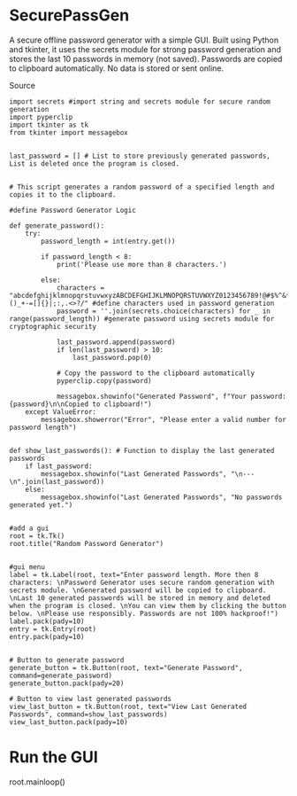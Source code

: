 # SecurePassGen
A secure offline password generator with a simple GUI. Built using Python and tkinter, it uses the secrets module for strong password generation and stores the last 10 passwords in memory (not saved). Passwords are copied to clipboard automatically. No data is stored or sent online.




Source


    import secrets #import string and secrets module for secure random generation
    import pyperclip
    import tkinter as tk
    from tkinter import messagebox
    
    
    last_password = [] # List to store previously generated passwords, List is deleted once the program is closed.
    
    
    # This script generates a random password of a specified length and copies it to the clipboard.
    
    #define Password Generator Logic
    
    def generate_password():
        try:
            password_length = int(entry.get())
        
            if password_length < 8:
                print('Please use more than 8 characters.')
        
            else:
                characters = "abcdefghijklmnopqrstuvwxyzABCDEFGHIJKLMNOPQRSTUVWXYZ0123456789!@#$%^&*()_+-=[]{}|;:,.<>?/" #define characters used in password generation
                password = ''.join(secrets.choice(characters) for _ in range(password_length)) #generate password using secrets module for cryptographic security
                
                last_password.append(password)
                if len(last_password) > 10:
                    last_password.pop(0)
                
                # Copy the password to the clipboard automatically
                pyperclip.copy(password)
                
                messagebox.showinfo("Generated Password", f"Your password: {password}\n\nCopied to clipboard!")
        except ValueError:
            messagebox.showerror("Error", "Please enter a valid number for password length")
            
    
    def show_last_passwords(): # Function to display the last generated passwords
        if last_password:
            messagebox.showinfo("Last Generated Passwords", "\n---\n".join(last_password))
        else:
            messagebox.showinfo("Last Generated Passwords", "No passwords generated yet.")
    
    
    #add a gui
    root = tk.Tk()
    root.title("Random Password Generator")
    
    
    #gui menu
    label = tk.Label(root, text="Enter password length. More then 8 characters: \nPassword Generator uses secure random generation with secrets module. \nGenerated password will be copied to clipboard. \nLast 10 generated passwords will be stored in memory and deleted when the program is closed. \nYou can view them by clicking the button below. \nPlease use responsibly. Passwords are not 100% hackproof!")
    label.pack(pady=10)
    entry = tk.Entry(root)
    entry.pack(pady=10)
    
    
    # Button to generate password
    generate_button = tk.Button(root, text="Generate Password", command=generate_password)
    generate_button.pack(pady=20)
    
    # Button to view last generated passwords
    view_last_button = tk.Button(root, text="View Last Generated Passwords", command=show_last_passwords)
    view_last_button.pack(pady=10)

# Run the GUI
root.mainloop()


